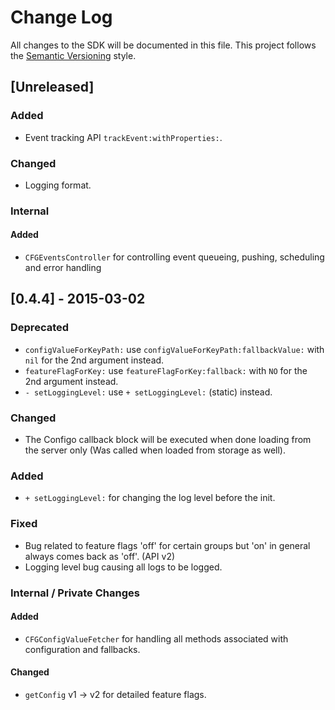 # Change Log
All changes to the SDK will be documented in this file.
This project follows the [Semantic Versioning](http://semver.org) style.

## [Unreleased]
### Added
- Event tracking API `trackEvent:withProperties:`.

### Changed
- Logging format.

### Internal
#### Added
- `CFGEventsController` for controlling event queueing, pushing, scheduling and error handling

## [0.4.4] - 2015-03-02 
### Deprecated
- `configValueForKeyPath:` use `configValueForKeyPath:fallbackValue:` with `nil` for the 2nd argument instead.
- `featureFlagForKey:` use `featureFlagForKey:fallback:` with `NO` for the 2nd argument instead.
- `- setLoggingLevel:` use `+ setLoggingLevel:` (static) instead.

### Changed
- The Configo callback block will be executed when done loading from the server only (Was called when loaded from storage as well).

### Added
- `+ setLoggingLevel:` for changing the log level before the init.

### Fixed
- Bug related to feature flags 'off' for certain groups but 'on' in general always comes back as 'off'. (API v2)
- Logging level bug causing all logs to be logged.

### Internal / Private Changes
#### Added
- `CFGConfigValueFetcher` for handling all methods associated with configuration and fallbacks.

#### Changed
- `getConfig` v1 -> v2 for detailed feature flags.
